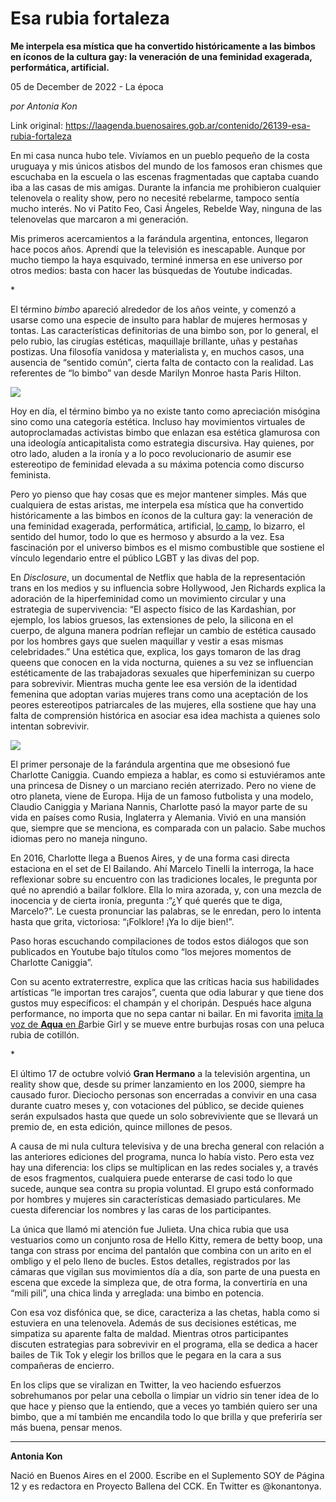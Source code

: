 # Esa rubia fortaleza

**Me interpela esa mística que ha convertido históricamente a las bimbos en íconos de la cultura gay: la veneración de una feminidad exagerada, performática, artificial.**

05 de December de 2022 - La época

_por Antonia Kon_

Link original: https://laagenda.buenosaires.gob.ar/contenido/26139-esa-rubia-fortaleza



En mi casa nunca hubo tele. Vivíamos en un pueblo pequeño de la costa uruguaya y mis únicos atisbos del mundo de los famosos eran chismes que escuchaba en la escuela o las escenas fragmentadas que captaba cuando iba a las casas de mis amigas. Durante la infancia me prohibieron cualquier telenovela o reality show, pero no necesité rebelarme, tampoco sentía mucho interés. No vi Patito Feo, Casi Ángeles, Rebelde Way, ninguna de las telenovelas que marcaron a mi generación.




Mis primeros acercamientos a la farándula argentina, entonces, llegaron hace pocos años. Aprendí que la televisión es inescapable. Aunque por mucho tiempo la haya esquivado, terminé inmersa en ese universo por otros medios: basta con hacer las búsquedas de Youtube indicadas.




\*




El término *bimbo* apareció alrededor de los años veinte, y comenzó a usarse como una especie de insulto para hablar de mujeres hermosas y tontas. Las características definitorias de una bimbo son, por lo general, el pelo rubio, las cirugías estéticas, maquillaje brillante, uñas y pestañas postizas. Una filosofía vanidosa y materialista y, en muchos casos, una ausencia de “sentido común”, cierta falta de contacto con la realidad. Las referentes de “lo bimbo” van desde Marilyn Monroe hasta Paris Hilton.




![](https://cdn.feater.me/files/images/717734/95601b50-c2e3-4fb5-b88e-b38fe85b4341.jpg)




Hoy en día, el término bimbo ya no existe tanto como apreciación misógina sino como una categoría estética. Incluso hay movimientos virtuales de autoproclamadas activistas bimbo que enlazan esa estética glamurosa con una ideología anticapitalista como estrategia discursiva. Hay quienes, por otro lado, aluden a la ironía y a lo poco revolucionario de asumir ese estereotipo de feminidad elevada a su máxima potencia como discurso feminista.




Pero yo pienso que hay cosas que es mejor mantener simples. Más que cualquiera de estas aristas, me interpela esa mística que ha convertido históricamente a las bimbos en íconos de la cultura gay: la veneración de una feminidad exagerada, performática, artificial, [lo camp](https://www.youtube.com/watch?v=r9yVHYeg9xk), lo bizarro, el sentido del humor, todo lo que es hermoso y absurdo a la vez. Esa fascinación por el universo bimbos es el mismo combustible que sostiene el vínculo legendario entre el público LGBT y las divas del pop.




En *Disclosure*, un documental de Netflix que habla de la representación trans en los medios y su influencia sobre Hollywood, Jen Richards explica la adoración de la hiperfeminidad como un movimiento circular y una estrategia de supervivencia: “El aspecto físico de las Kardashian, por ejemplo, los labios gruesos, las extensiones de pelo, la silicona en el cuerpo, de alguna manera podrían reflejar un cambio de estética causado por los hombres gays que suelen maquillar y vestir a esas mismas celebridades.” Una estética que, explica, los gays tomaron de las drag queens que conocen en la vida nocturna, quienes a su vez se influencian estéticamente de las trabajadoras sexuales que hiperfeminizan su cuerpo para sobrevivir. Mientras mucha gente lee esa versión de la identidad femenina que adoptan varias mujeres trans como una aceptación de los peores estereotipos patriarcales de las mujeres, ella sostiene que hay una falta de comprensión histórica en asociar esa idea machista a quienes solo intentan sobrevivir.




![](https://cdn.feater.me/files/images/717702/b5d59c57-6077-42fa-a274-4a3a920dbe9d.jpg)




El primer personaje de la farándula argentina que me obsesionó fue Charlotte Caniggia. Cuando empieza a hablar, es como si estuviéramos ante una princesa de Disney o un marciano recién aterrizado. Pero no viene de otro planeta, viene de Europa. Hija de un famoso futbolista y una modelo, Claudio Caniggia y Mariana Nannis, Charlotte pasó la mayor parte de su vida en países como Rusia, Inglaterra y Alemania. Vivió en una mansión que, siempre que se menciona, es comparada con un palacio. Sabe muchos idiomas pero no maneja ninguno.




En 2016, Charlotte llega a Buenos Aires, y de una forma casi directa estaciona en el set de El Bailando. Ahí Marcelo Tinelli la interroga, la hace reflexionar sobre su encuentro con las tradiciones locales, le pregunta por qué no aprendió a bailar folklore. Ella lo mira azorada, y, con una mezcla de inocencia y de cierta ironía, pregunta :“¿Y qué querés que te diga, Marcelo?”. Le cuesta pronunciar las palabras, se le enredan, pero lo intenta hasta que grita, victoriosa: “¡Folklore! ¡Ya lo dije bien!”.




Paso horas escuchando compilaciones de todos estos diálogos que son publicados en Youtube bajo títulos como “los mejores momentos de Charlotte Caniggia”.




Con su acento extraterrestre, explica que las críticas hacia sus habilidades artísticas “le importan tres carajos”, cuenta que odia laburar y que tiene dos gustos muy específicos: el champán y el choripán. Después hace alguna performance, no importa que no sepa cantar ni bailar. En mi favorita [imita la voz de **Aqua** en *B*](https://www.youtube.com/watch?v=za6ChTHwkhM)arbie Girl y se mueve entre burbujas rosas con una peluca rubia de cotillón.




\*




El último 17 de octubre volvió **Gran Hermano** a la televisión argentina, un reality show que, desde su primer lanzamiento en los 2000, siempre ha causado furor. Dieciocho personas son encerradas a convivir en una casa durante cuatro meses y, con votaciones del público, se decide quienes serán expulsados hasta que quede un solo sobreviviente que se llevará un premio de, en esta edición, quince millones de pesos.




A causa de mi nula cultura televisiva y de una brecha general con relación a las anteriores ediciones del programa, nunca lo había visto. Pero esta vez hay una diferencia: los clips se multiplican en las redes sociales y, a través de esos fragmentos, cualquiera puede enterarse de casi todo lo que sucede, aunque sea contra su propia voluntad. El grupo está conformado por hombres y mujeres sin características demasiado particulares. Me cuesta diferenciar los nombres y las caras de los participantes.




La única que llamó mi atención fue Julieta. Una chica rubia que usa vestuarios como un conjunto rosa de Hello Kitty, remera de betty boop, una tanga con strass por encima del pantalón que combina con un arito en el ombligo y el pelo lleno de bucles. Estos detalles, registrados por las cámaras que vigilan sus movimientos día a día, son parte de una puesta en escena que excede la simpleza que, de otra forma, la convertiría en una “mili pili”, una chica linda y arreglada: una bimbo en potencia.




Con esa voz disfónica que, se dice, caracteriza a las chetas, habla como si estuviera en una telenovela. Además de sus decisiones estéticas, me simpatiza su aparente falta de maldad. Mientras otros participantes discuten estrategias para sobrevivir en el programa, ella se dedica a hacer bailes de Tik Tok y elegir los brillos que le pegara en la cara a sus compañeras de encierro.




En los clips que se viralizan en Twitter, la veo haciendo esfuerzos sobrehumanos por pelar una cebolla o limpiar un vidrio sin tener idea de lo que hace y pienso que la entiendo, que a veces yo también quiero ser una bimbo, que a mí también me encandila todo lo que brilla y que preferiría ser más buena, pensar menos.




---




**Antonia Kon**




Nació en Buenos Aires en el 2000. Escribe en el Suplemento SOY de Página 12 y es redactora en Proyecto Ballena del CCK. En Twitter es @konantonya.



